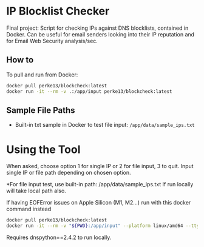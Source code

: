 # IP Blocklist Checker

Final project: Script for checking IPs against DNS blocklists, contained in Docker.
Can be useful for email senders looking into their IP reputation and for Email Web Security analysis/sec.

## How to
To pull and run from Docker:
```bash
docker pull perke13/blockcheck:latest
docker run -it --rm -v .:/app/input perke13/blockcheck:latest
```
## Sample File Paths
- Built-in txt sample in Docker to test file input: `/app/data/sample_ips.txt`

# Using the Tool

When asked, choose option 1 for single IP or 2 for file input, 3 to quit.
Input single IP or file path depending on chosen option.

*For file input test, use built-in path: /app/data/sample_ips.txt
If run locally will take local path also.


If having EOFError issues on Apple Silicon (M1, M2...)
run with this docker command instead
```bash
docker pull perke13/blockcheck:latest
docker run -it --rm -v "${PWD}:/app/input" --platform linux/amd64 --tty perke13/blockcheck:latest
```
Requires dnspython==2.4.2 to run locally.

